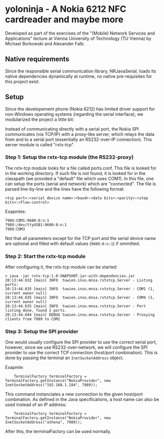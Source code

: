 yoloninja - A Nokia 6212 NFC cardreader and maybe more
=========

Developed as part of the exercises of the "(Mobile) Network Services and Applications" lecture at Vienna University of Technology (TU Vienna) by Michael Borkowski and Alexander Falb.

Native requirements
---------

Since the responsible serial communication library, NRJavaSerial, loads its native dependencies dynamically at runtime, no native pre-requisites for this project exist.

Setup
---------

Since the developement phone (Nokia 6212) has limited driver support for non-Windows operating systems (regarding the serial interface), we modularized the project a little bit:

Instead of communicating directly with a serial port, the Nokia SPI communicates (via TCP/IP) with a proxy-like server, which relays the data from and to a serial port (essentially an RS232-over-IP connection). This server module is called "rxtx-tcp".

### Step 1: Setup the rxtx-tcp module (the RS232-proxy)

The rxtx-tcp module looks for a file called ports.conf. This file is looked for in the working directory. If such file is not found, it is looked for in the classpath (we provided a "default" file which uses COM1). In this file, one can setup the ports (serial and network) which are "connected". The file is parsed line-by-line and the lines have the following format:

	<tcp port>:<serial device name>:<baud>:<data bits>:<parity>:<stop bits>:<flow-control>

Exapmles:

	7989:COM1:9600:8:n:1
	7989:/dev/ttyUSB1:9600:8:n:1
	7989:COM3

Not that all parameters except for the TCP port and the serial device name are optional and filled with default values (`9600:8:n:1`) if ommitted.

### Step 2: Start the rxtx-tcp module

After configuring it, the rxtx-tcp module can be started:

	> java -jar rxtx-tcp-1.0-SNAPSHOT-jar-with-dependencies.jar 
	20:13:44.632 [main] INFO  tuwien.inso.mnsa.rxtxtcp.Server - Listing ports:
	20:13:44.635 [main] INFO  tuwien.inso.mnsa.rxtxtcp.Server - COM1 (1, current owner null)
	20:13:44.635 [main] INFO  tuwien.inso.mnsa.rxtxtcp.Server - COM4 (1, current owner null)
	20:13:44.635 [main] INFO  tuwien.inso.mnsa.rxtxtcp.Server - Port listing done, found 2 ports.
	20:13:44.644 [main] DEBUG tuwien.inso.mnsa.rxtxtcp.Server - Proxying clients from 7989 to COM1


### Step 3: Setup the SPI provider

One would usually configure the SPI provider to use the correct serial port, however, since we use RS232-over-network, we will configure the SPI provider to use the correct TCP connection (host/port combination). This is done by passing the terminal an `InetSocketAddress` object.

Exapmle:


		TerminalFactory terminalFactory = TerminalFactory.getInstance("NokiaProvider", new InetSocketAddress("192.168.1.184", 7989));

This command instanciates a new connection to the given host/port combination. As defined in the Java specifications, a host name can also be used instead of an IP address:

		TerminalFactory terminalFactory = TerminalFactory.getInstance("NokiaProvider", new InetSocketAddress("athena", 7989));

After this, the terminalFactory can be used normally.
